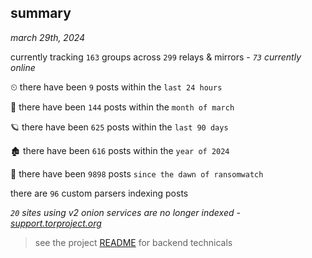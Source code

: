 
## summary
_march 29th, 2024_

currently tracking `163` groups across `299` relays & mirrors - _`73` currently online_

⏲ there have been `9` posts within the `last 24 hours`

🦈 there have been `144` posts within the `month of march`

🪐 there have been `625` posts within the `last 90 days`

🏚 there have been `616` posts within the `year of 2024`

🦕 there have been `9898` posts `since the dawn of ransomwatch`

there are `96` custom parsers indexing posts

_`20` sites using v2 onion services are no longer indexed - [support.torproject.org](https://support.torproject.org/onionservices/v2-deprecation/)_

> see the project [README](https://github.com/joshhighet/ransomwatch#ransomwatch--) for backend technicals
